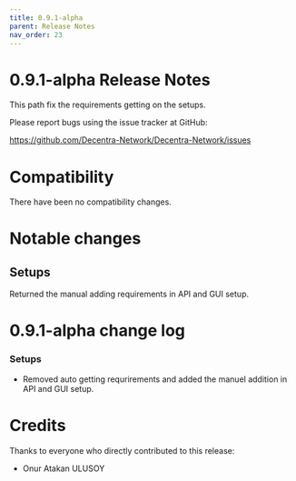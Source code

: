 ```yaml
---
title: 0.9.1-alpha
parent: Release Notes
nav_order: 23
---
```


0.9.1-alpha Release Notes
====================

This path fix the requirements getting on the setups.

Please report bugs using the issue tracker at GitHub:

  <https://github.com/Decentra-Network/Decentra-Network/issues>

Compatibility
==============

There have been no compatibility changes.

Notable changes
===============

## Setups
Returned the manual adding requirements in API and GUI setup.

0.9.1-alpha change log
=================

### Setups
- Removed auto getting requrirements and added the manuel addition in API and GUI setup.


Credits
=======

Thanks to everyone who directly contributed to this release:

- Onur Atakan ULUSOY